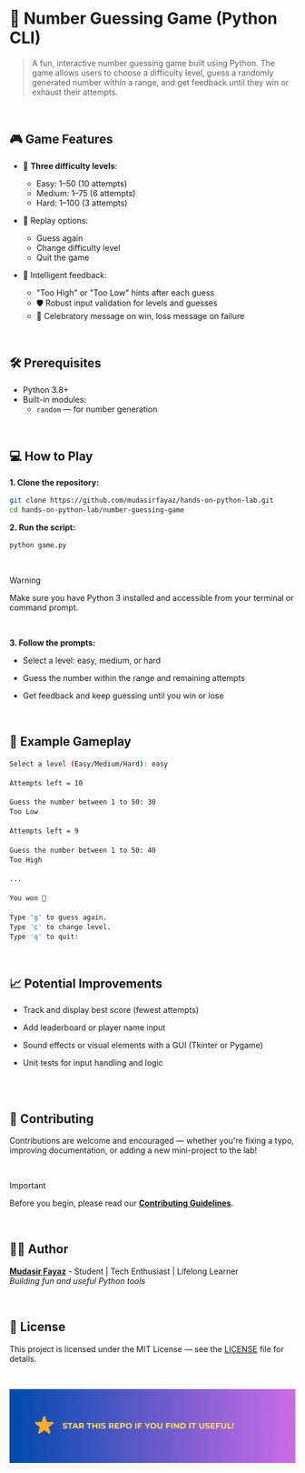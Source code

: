 # 🔢 Number Guessing Game (Python CLI)

> A fun, interactive number guessing game built using Python. The game allows users to choose a difficulty level, guess a randomly generated number within a range, and get feedback until they win or exhaust their attempts.

<br/>

## 🎮 Game Features

- 🎯 **Three difficulty levels**:

  - Easy: 1–50 (10 attempts)
  - Medium: 1–75 (6 attempts)
  - Hard: 1–100 (3 attempts)

- 🔁 Replay options:

  - Guess again
  - Change difficulty level
  - Quit the game

- 🧠 Intelligent feedback:
  - "Too High" or "Too Low" hints after each guess
  - 🛡️ Robust input validation for levels and guesses
  - 🎉 Celebratory message on win, loss message on failure

<br/>

## 🛠️ Prerequisites

- Python 3.8+
- Built-in modules:
  - `random` — for number generation

<br/>

## 💻 How to Play

**1. Clone the repository:**

```bash
git clone https://github.com/mudasirfayaz/hands-on-python-lab.git
cd hands-on-python-lab/number-guessing-game
```

**2. Run the script:**

```bash
python game.py
```

<br/>

> [!WARNING]
> Make sure you have Python 3 installed and accessible from your terminal or command prompt.

<br/>

**3. Follow the prompts:**

- Select a level: easy, medium, or hard

- Guess the number within the range and remaining attempts

- Get feedback and keep guessing until you win or lose

<br/>

## 🧪 Example Gameplay

```bash
Select a level (Easy/Medium/Hard): easy

Attempts left = 10

Guess the number between 1 to 50: 30
Too Low

Attempts left = 9

Guess the number between 1 to 50: 40
Too High

...

You won 🎉

Type 'g' to guess again.
Type 'c' to change level.
Type 'q' to quit:
```

<br/>

## 📈 Potential Improvements

- Track and display best score (fewest attempts)

- Add leaderboard or player name input

- Sound effects or visual elements with a GUI (Tkinter or Pygame)

- Unit tests for input handling and logic

<br/>

<br/>

## 🤝 Contributing

Contributions are welcome and encouraged — whether you're fixing a typo, improving documentation, or adding a new mini-project to the lab!

<br/>

> [!IMPORTANT]
> Before you begin, please read our [**Contributing Guidelines**](/CONTRIBUTING.md).

<br/>

## 🧑‍💻 Author

**[Mudasir Fayaz](https://github.com/mudasirfayaz/)** - Student | Tech Enthusiast | Lifelong Learner<br/>
_Building fun and useful Python tools_

<br/>

## 📜 License

This project is licensed under the MIT License — see the [LICENSE](./LICENSE) file for details.

<br/>

![Star](/assets/docs/star.png)
